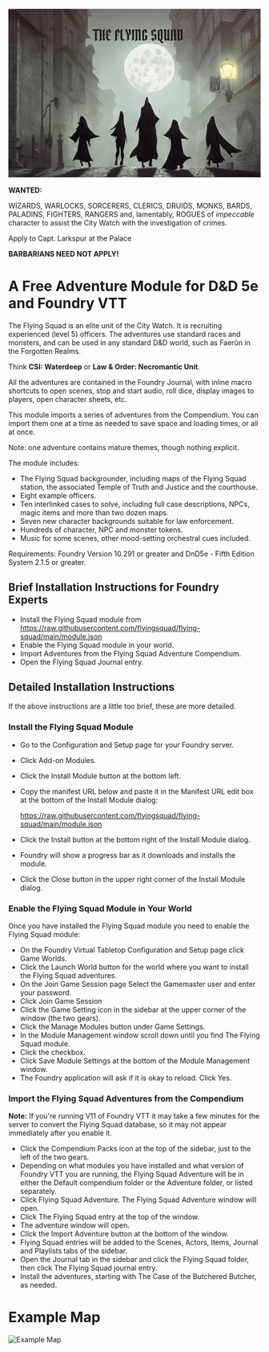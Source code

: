 ![The Flying Squad](images/flying-squad.webp)

**WANTED:**

WIZARDS, WARLOCKS, SORCERERS, CLERICS, DRUIDS, MONKS, BARDS, PALADINS, FIGHTERS, RANGERS and, lamentably, ROGUES of *impeccable* character to assist the City Watch with the investigation of crimes.

Apply to Capt. Larkspur at the Palace

**BARBARIANS NEED NOT APPLY!**

# A Free Adventure Module for D&D 5e and Foundry VTT

The Flying Squad is an elite unit of the City Watch. It is recruiting experienced
(level 5) officers. The adventures use standard races and monsters, and can be used in any standard D&D world, such as Faerûn in the Forgotten Realms.

Think **CSI: Waterdeep** or **Law & Order: Necromantic Unit**.

All the adventures are contained in the Foundry Journal, with inline macro shortcuts to open scenes, stop and start audio, roll dice, display images to players, open character sheets, etc.

This module imports a series of adventures from the Compendium. You can import them one at a time as needed to save space and loading times, or all at once.

Note: one adventure contains mature themes, though nothing explicit.

The module includes:

* The Flying Squad backgrounder, including maps of the Flying Squad station,
	the associated Temple of Truth and Justice and the courthouse.
* Eight example officers.
* Ten interlinked cases to solve, including full case descriptions, NPCs, magic items and more than two dozen maps.
* Seven new character backgrounds suitable for law enforcement.
* Hundreds of character, NPC and monster tokens.
* Music for some scenes, other mood-setting orchestral cues included.

Requirements: Foundry Version 10.291 or greater and DnD5e - Fifth Edition System 2.1.5 or greater.

## Brief Installation Instructions for Foundry Experts

* Install the Flying Squad module from https://raw.githubusercontent.com/flyingsquad/flying-squad/main/module.json
* Enable the Flying Squad module in your world.
* Import Adventures from the Flying Squad Adventure Compendium.
* Open the Flying Squad Journal entry.

## Detailed Installation Instructions

If the above instructions are a little too brief, these are more detailed.

### Install the Flying Squad Module

* Go to the Configuration and Setup page for your Foundry server.
* Click Add-on Modules.
* Click the Install Module button at the bottom left.
* Copy the manifest URL below and paste it in the Manifest URL edit box at the bottom of the Install Module dialog:

    https://raw.githubusercontent.com/flyingsquad/flying-squad/main/module.json

* Click the Install button at the bottom right of the Install Module dialog.
* Foundry will show a progress bar as it downloads and installs the module.
* Click the Close button in the upper right corner of the Install Module dialog.

### Enable the Flying Squad Module in Your World

Once you have installed the Flying Squad module you need to enable the Flying Squad module:

* On the Foundry Virtual Tabletop Configuration and Setup page click Game Worlds.
* Click the Launch World button for the world where you want to install the Flying Squad adventures.
* On the Join Game Session page Select the Gamemaster user and enter your password.
* Click Join Game Session
* Click the Game Setting icon in the sidebar at the upper corner of the window (the two gears).
* Click the Manage Modules button under Game Settings.
* In the Module Management window scroll down until you find The Flying Squad module.
* Click the checkbox.
* Click Save Module Settings at the bottom of the Module Management window.
* The Foundry application will ask if it is okay to reload. Click Yes.

### Import the Flying Squad Adventures from the Compendium

**Note:** If you're running V11 of Foundry VTT it may take a few minutes for the server to convert the Flying Squad database, so it may not appear immediately after you enable it.

* Click the Compendium Packs icon at the top of the sidebar, just to the left of the two gears.
* Depending on what modules you have installed and what version of Foundry VTT you are running, the Flying Squad Adventure will be in either the Default compendium folder or the Adventure folder, or listed separately. 
* Click Flying Squad Adventure. The Flying Squad Adventure window will open.
* Click The Flying Squad entry at the top of the window.
* The adventure window will open.
* Click the Import Adventure button at the bottom of the window.
* Flying Squad entries will be added to the Scenes, Actors, Items, Journal and Playlists tabs of the sidebar.
* Open the Journal tab in the sidebar and click the Flying Squad folder, then click The Flying Squad journal entry.
* Install the adventures, starting with The Case of the Butchered Butcher, as needed.

# Example Map

![Example Map](maps/mansion-1.webp)
